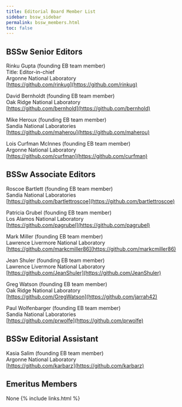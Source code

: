 ```yaml
---
title: Editorial Board Member List
sidebar: bssw_sidebar
permalink: bssw_members.html
toc: false
---
```


## BSSw Senior Editors

Rinku Gupta (founding EB team member)<br/>
Title: Editor-in-chief<br/>
Argonne National Laboratory<br/>
[https://github.com/rinkug](https://github.com/rinkug)

David Bernholdt (founding EB team member)<br/>
Oak Ridge National Laboratory<br/>
[https://github.com/bernhold](https://github.com/bernhold)

Mike Heroux (founding EB team member)<br/>
Sandia National Laboratories<br/> 
[https://github.com/maherou](https://github.com/maherou)
 
Lois Curfman McInnes (founding EB team member)<br/>
Argonne National Laboratory<br/>
[https://github.com/curfman](https://github.com/curfman)

## BSSw Associate Editors

Roscoe Bartlett (founding EB team member)<br/>
Sandia National Laboratories<br/>
[https://github.com/bartlettroscoe](https://github.com/bartlettroscoe)

Patricia Grubel (founding EB team member)<br/>
Los Alamos National Laboratory<br/>
[https://github.com/pagrubel](https://github.com/pagrubel)

Mark Miller (founding EB team member)<br/>
Lawrence Livermore National Laboratory<br/>
[https://github.com/markcmiller86](https://github.com/markcmiller86)

Jean Shuler (founding EB team member)<br/>
Lawrence Livermore National Laboratory<br/>
[https://github.com/JeanShuler](https://github.com/JeanShuler)
  
Greg Watson (founding EB team member)<br/>
Oak Ridge National Laboratory<br/>
[https://github.com/GregWatson](https://github.com/jarrah42)

Paul Wolfenbarger (founding EB team member)<br/>
Sandia National Laboratories<br/>
[https://github.com/prwolfe](https://github.com/prwolfe)

## BSSw Editorial Assistant
Kasia Salim (founding EB team member)<br/>
Argonne National Laboratory<br/>
[https://github.com/karbarz](https://github.com/karbarz)

## Emeritus Members
None
{% include links.html %}
